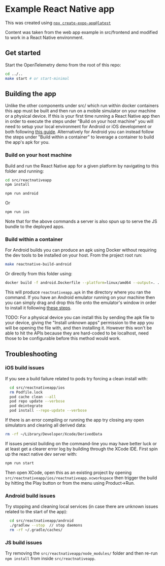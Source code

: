 # Example React Native app

This was created using [`npx create-expo-app@latest`](https://reactnative.dev/docs/environment-setup#start-a-new-react-native-project-with-expo)

Content was taken from the web app example in src/frontend and modified to work
in a React Native environment.

## Get started

Start the OpenTelemetry demo from the root of this repo:

```bash
cd ../..
make start # or start-minimal
```

## Building the app

Unlike the other components under src/ which run within docker containers this
app must be built and then run on a mobile simulator on your machine or a physical
device. If this is your first time running a React Native app then in order to
execute the steps under "Build on your host machine" you will need to setup your
local environment for Android or iOS development or both following
[this guide](https://reactnative.dev/docs/set-up-your-environment). Alternatively
for Android you can instead follow the steps under "Build within a container" to
leverage a container to build the app's apk for you.

### Build on your host machine

Build and run the React Native app for a given platform by navigating to this folder
and running:

```bash
cd src/reactnativeapp
npm install
```

```bash
npm run android
```

Or

```bash
npm run ios
```

Note that for the above commands a server is also spun up to serve the JS bundle
to the deployed apps.

### Build within a container

For Android builds you can produce an apk using Docker without requiring the dev
tools to be installed on your host. From the project root run:

```bash
make reactnative-build-android
```

Or directly from this folder using:

```bash
docker build -f android.Dockerfile --platform=linux/amd64 --output=. .
```

This will produce `reactnativeapp.apk` in the directory where you ran the command.
If you have an Android emulator running on your machine then you can simply drag
and drop this file onto the emulator's window in order to install it following
[these steps](https://developer.android.com/studio/run/emulator-install-add-files).

TODO: For a physical device you can install this by sending the apk file to your
device, giving the "Install unknown apps" permission to the app you will be opening
the file with, and then installing it. However this won't be able to hit the APIs
because they are hard-coded to be localhost, need those to be configurable before
this method would work.

## Troubleshooting

### iOS build issues

If you see a build failure related to pods try forcing a clean install with:

```bash
  cd src/reactnativeapp/ios
  rm Podfile.lock
  pod cache clean --all
  pod repo update --verbose
  pod deintegrate
  pod install --repo-update --verbose
```

If there is an error compiling or running the app try closing any open simulators
and clearing all derived data:

```bash
rm -rf ~/Library/Developer/Xcode/DerivedData
```

If issues persist building on the command-line you may have better luck or at least
get a clearer error log by building through the XCode IDE. First spin up the react
native dev server with:

```bash
npm run start
```

Then open XCode, open this as an existing project by opening `src/reactnativeapp/ios/reactnativeapp.xcworkspace`
then trigger the build by hitting the Play button or from the menu using Product->Run.

### Android build issues

Try stopping and cleaning local services (in case there are unknown issues related
to the start of the app):

```bash
  cd src/reactnativeapp/android
  ./gradlew --stop  // stop daemons
  rm -rf ~/.gradle/caches/
```

### JS build issues

Try removing the `src/reactnativeapp/node_modules/` folder and then re-run `npm install`
from inside `src/reactnativeapp`.
